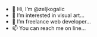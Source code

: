 - 👋 Hi, I’m @zeljkogalic
- 👀 I’m interested in visual art...
- 🌱 I’m freelance web developer...
- 📫 You can reach me on line...

<!---
zeljkogalic/zeljkogalic is a ✨ special ✨ repository because its `README.md` (this file) appears on your GitHub profile.
You can click the Preview link to take a look at your changes.
--->
